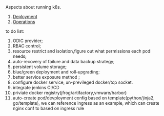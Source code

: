 Aspects about running k8s.

1. [Deployment](./Deployment)
2. [Operations](./Operations)



to do list: 

1.  ODIC  provider; 
2.  RBAC  control;
3.  resource restrict and isolation,figure out what permissions each pod needs;
4.  auto-recovery  of failure and data backup strategy;
5.  persistent volume storage;
6.  blue/green deployment and roll-upgrading;
7.  better service exposure method ;
8.  configure docker service, un-previleged docker/tcp socket.
9.  integrate jenkins CI/CD 
10. priviate  docker registry(jfrog/artifactory,vmware/harbor) 
11. auto-create pod/devployment config based on template(python/jinja2, go/template), we can reference ingress as an example, which can create nginx conf to based on ingress  rule
